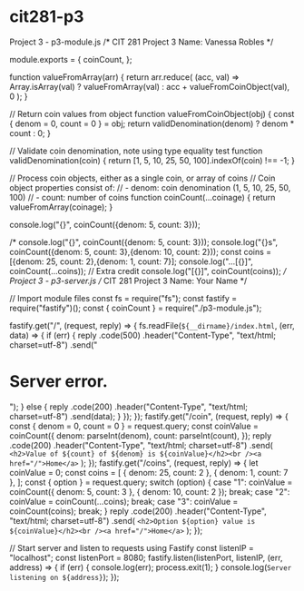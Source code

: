 # cit281-p3

Project 3 - p3-module.js
/*
    CIT 281 Project 3
    Name: Vanessa Robles
*/

module.exports = {
  coinCount,
};

function valueFromArray(arr) {
  return arr.reduce(
    (acc, val) =>
      Array.isArray(val) ? valueFromArray(val) : acc + valueFromCoinObject(val),
    0
  );
}

// Return coin values from object
function valueFromCoinObject(obj) {
  const { denom = 0, count = 0 } = obj;
  return validDenomination(denom) ? denom * count : 0;
}

// Validate coin denomination, note using type equality test
function validDenomination(coin) {
  return [1, 5, 10, 25, 50, 100].indexOf(coin) !== -1;
}

// Process coin objects, either as a single coin, or array of coins
// Coin object properties consist of:
// - denom: coin denomination (1, 5, 10, 25, 50, 100)
// - count: number of coins
function coinCount(...coinage) {
  return valueFromArray(coinage);
}

console.log("{}", coinCount({denom: 5, count: 3}));

/*
console.log("{}", coinCount({denom: 5, count: 3}));
console.log("{}s", coinCount({denom: 5, count: 3},{denom: 10, count: 2}));
const coins = [{denom: 25, count: 2},{denom: 1, count: 7}];
console.log("...[{}]", coinCount(...coins));
// Extra credit
console.log("[{}]", coinCount(coins));
*/
Project 3 - p3-server.js
/*
    CIT 281 Project 3
    Name: Your Name
*/

// Import module files
const fs = require("fs");
const fastify = require("fastify")();
const { coinCount } = require("./p3-module.js");

fastify.get("/", (request, reply) => {
  fs.readFile(`${__dirname}/index.html`, (err, data) => {
    if (err) {
      reply
        .code(500)
        .header("Content-Type", "text/html; charset=utf-8")
        .send("<h1>Server error.</h1>");
    } else {
      reply
        .code(200)
        .header("Content-Type", "text/html; charset=utf-8")
        .send(data);
    }
  });
});
fastify.get("/coin", (request, reply) => {
  const { denom = 0, count = 0 } = request.query;
  const coinValue = coinCount({
    denom: parseInt(denom),
    count: parseInt(count),
  });
  reply
    .code(200)
    .header("Content-Type", "text/html; charset=utf-8")
    .send(
      `<h2>Value of ${count} of ${denom} is ${coinValue}</h2><br /><a href="/">Home</a>`
    );
});
fastify.get("/coins", (request, reply) => {
  let coinValue = 0;
  const coins = [
    { denom: 25, count: 2 },
    { denom: 1, count: 7 },
  ];
const { option } = request.query;
  switch (option) {
    case "1":
      coinValue = coinCount({ denom: 5, count: 3 }, { denom: 10, count: 2 });
      break;
    case "2":
      coinValue = coinCount(...coins);
      break;
    case "3":
      coinValue = coinCount(coins);
      break;
  }
  reply
    .code(200)
    .header("Content-Type", "text/html; charset=utf-8")
    .send(
      `<h2>Option ${option} value is ${coinValue}</h2><br /><a href="/">Home</a>`
    );
});

// Start server and listen to requests using Fastify
const listenIP = "localhost";
const listenPort = 8080;
fastify.listen(listenPort, listenIP, (err, address) => {
  if (err) {
    console.log(err);
    process.exit(1);
  }
  console.log(`Server listening on ${address}`);
});
